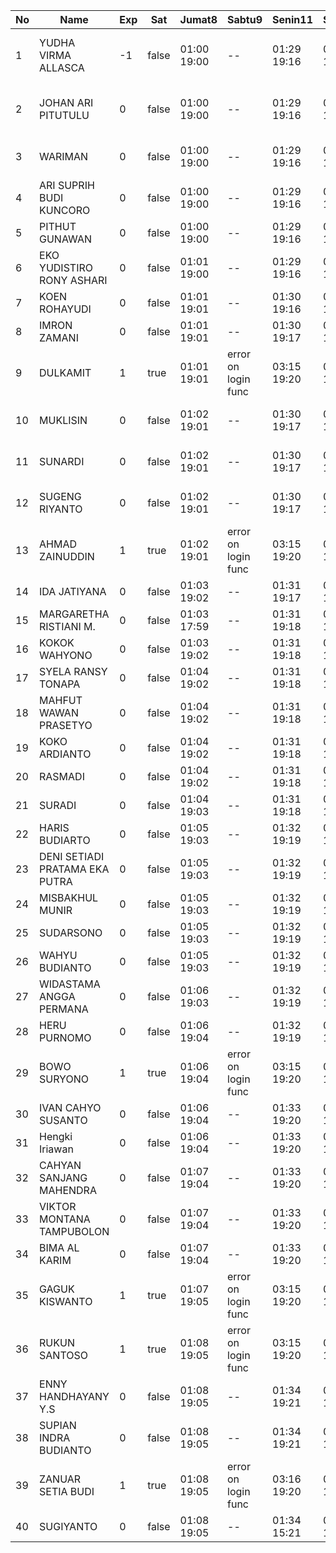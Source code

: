 | No | Name | Exp | Sat | Jumat8 | Sabtu9 | Senin11 | Selasa12 | Rabu13 | Kamis14 | Jumat15 | Sabtu16 | Senin18 | 19 | Selasa19 | Rabu20 | Kamis21 | 22 | Jumat22 | Sabtu23 | 25 | Senin25 | Selasa26 | Rabu27 | Kamis28 | Jumat29 | Sabtu30 |
|-----|-----|-----|-----|-----|-----|-----|-----|-----|-----|-----|-----|-----|-----|-----|-----|-----|-----|-----|-----|-----|-----|-----|-----|-----|-----|-----|
| 1 | YUDHA VIRMA ALLASCA | -1 | false | 01:00 19:00 | -- | 01:29 19:16 | 01:25 19:28 | 01:01 19:09 | 01:10 19:17 | 01:10 19:11 | -- | 01:29 19:02 | error on login func | 03:26 19:28 | 01:25 19:12 | 01:24 19:12 | error on login func | 03:09 19:11 | -- | error on login func | 03:22 19:25 | 01:10 19:03 | 01:25 19:29 | 01:26 19:00 | 01:23 19:16 | -- |
| 2 | JOHAN ARI PITUTULU | 0 | false | 01:00 19:00 | -- | 01:29 19:16 | 01:25 19:28 | 01:01 19:09 | 01:10 19:17 | 01:10 19:11 | -- | 01:29 19:02 | error on login func | 03:26 19:28 | 01:25 19:12 | 01:24 19:12 | error on login func | 03:09 19:11 | -- | 01:19 19:25 | 01:10 19:03 | 01:25 19:29 | 01:26 19:00 | 01:23 19:16 | -- |
| 3 | WARIMAN | 0 | false | 01:00 19:00 | -- | 01:29 19:16 | 01:25 19:28 | 01:01 19:09 | 01:10 19:17 | 01:10 19:11 | -- | 01:29 19:02 | 01:19 19:28 | 01:25 19:12 | 01:24 19:12 | error on login func | 03:09 19:11 | -- | 01:19 19:25 | 01:10 19:03 | 01:25 19:29 | 01:26 19:00 | 01:23 19:16 | -- |
| 4 | ARI SUPRIH BUDI KUNCORO | 0 | false | 01:00 19:00 | -- | 01:29 19:16 | 01:25 19:28 | 01:01 19:09 | 01:10 19:17 | 01:10 19:11 | -- | 01:29 19:02 | 01:19 19:28 | 01:25 19:12 | 01:24 19:12 | error on login func | 03:09 19:11 | -- | 01:20 19:25 | 01:10 19:03 | 01:25 19:29 | 01:26 19:00 | 01:23 19:16 | -- |
| 5 | PITHUT GUNAWAN | 0 | false | 01:00 19:00 | -- | 01:29 19:16 | 01:25 19:28 | 01:01 19:09 | 01:10 19:17 | 01:10 19:11 | -- | 01:29 19:02 | 01:19 19:28 | 01:25 19:12 | 01:24 19:12 | 01:19 19:11 | -- | 01:20 19:25 | 01:10 19:03 | 01:25 19:29 | 01:26 19:01 | 01:23 19:16 | -- |
| 6 | EKO YUDISTIRO RONY ASHARI | 0 | false | 01:01 19:00 | -- | 01:29 19:16 | 01:25 19:28 | 01:01 19:09 | 01:10 19:17 | 03:15 19:11 | -- | 01:29 19:02 | 01:19 19:28 | 01:25 19:12 | 01:24 19:12 | 01:19 19:11 | -- | 01:20 19:25 | 01:10 19:03 | 01:25 19:29 | 01:26 19:01 | 01:23 19:16 | -- |
| 7 | KOEN ROHAYUDI | 0 | false | 01:01 19:01 | -- | 01:30 19:16 | 01:25 19:29 | 01:01 19:09 | 01:10 19:17 | 03:15 19:11 | -- | 01:29 19:02 | 01:19 19:29 | 01:26 19:12 | 01:24 19:12 | 01:19 19:12 | -- | 01:20 19:25 | 01:10 19:04 | 01:25 19:30 | 01:26 19:01 | 01:23 19:17 | -- |
| 8 | IMRON ZAMANI | 0 | false | 01:01 19:01 | -- | 01:30 19:17 | 01:26 19:29 | 01:02 19:10 | 01:11 19:18 | 03:16 19:12 | -- | 01:30 19:03 | 01:19 19:29 | 01:26 19:13 | 01:25 19:13 | 01:19 19:12 | -- | 01:20 19:26 | 01:11 19:04 | 01:26 19:30 | 01:27 19:01 | 01:24 19:17 | -- |
| 9 | DULKAMIT | 1 | true | 01:01 19:01 | error on login func | 03:15 19:20 | 01:30 19:17 | 01:26 19:29 | 01:02 19:10 | 01:11 19:18 | 03:16 19:12 | 01:07 19:15 | 01:30 19:03 | 01:20 19:29 | 01:26 19:13 | 01:25 19:13 | 01:19 19:12 | 01:10 19:12 | 01:20 19:26 | error on login func | 03:06 19:04 | 01:26 19:30 | 01:27 19:01 | 01:24 19:17 | 01:11 - |
| 10 | MUKLISIN | 0 | false | 01:02 19:01 | -- | 01:30 19:17 | 01:26 19:29 | 01:02 19:10 | 01:11 19:18 | 03:16 19:12 | -- | 01:30 19:03 | 01:20 19:29 | 01:26 19:13 | 01:25 19:13 | 01:19 19:12 | -- | 01:20 19:26 | error on login func | 03:06 19:04 | 01:26 19:30 | 01:27 19:01 | 01:24 19:17 | -- |
| 11 | SUNARDI | 0 | false | 01:02 19:01 | -- | 01:30 19:17 | 01:26 19:29 | 01:02 19:10 | 01:11 19:18 | 03:16 19:12 | -- | 01:30 19:03 | 01:20 19:29 | 01:26 19:13 | 01:25 19:13 | 01:20 19:12 | -- | 01:21 19:26 | error on login func | 03:06 19:04 | 01:26 19:30 | 01:27 19:02 | 01:24 19:17 | -- |
| 12 | SUGENG RIYANTO | 0 | false | 01:02 19:01 | -- | 01:30 19:17 | 01:26 19:29 | 01:02 19:10 | 01:11 19:18 | 03:16 19:12 | -- | 01:30 19:03 | 01:20 19:29 | 01:26 19:13 | 01:25 19:13 | 01:20 19:12 | -- | 01:21 19:26 | error on login func | 03:06 19:04 | 01:26 19:30 | 01:27 19:02 | 01:24 19:18 | -- |
| 13 | AHMAD ZAINUDDIN | 1 | true | 01:02 19:01 | error on login func | 03:15 19:20 | 01:30 19:17 | 01:27 19:29 | 01:02 19:10 | 01:11 19:18 | 03:16 19:12 | 01:07 19:15 | 01:30 19:03 | 01:20 19:30 | 01:26 19:13 | 01:25 19:13 | 01:20 19:12 | 01:10 19:12 | 01:21 19:26 | 01:19 19:04 | 01:26 19:31 | 01:27 19:02 | 01:24 19:18 | 01:11 - |
| 14 | IDA JATIYANA | 0 | false | 01:03 19:02 | -- | 01:31 19:17 | 01:27 19:30 | 01:02 19:10 | 01:11 19:18 | 03:16 19:13 | -- | 01:30 19:03 | 01:20 19:30 | 01:27 19:13 | 01:25 19:14 | 01:20 19:12 | -- | 01:21 19:26 | 01:19 19:05 | 01:26 19:31 | 01:28 19:02 | 01:24 19:18 | -- |
| 15 | MARGARETHA RISTIANI M. | 0 | false | 01:03 17:59 | -- | 01:31 19:18 | 01:28 19:30 | 01:03 19:11 | 01:12 19:19 | 03:17 19:13 | -- | 01:31 19:04 | 01:20 19:30 | 01:27 19:14 | 01:26 19:14 | 01:20 19:13 | -- | 01:21 19:27 | 01:19 19:05 | 01:27 19:31 | 01:28 19:02 | 01:25 19:18 | -- |
| 16 | KOKOK WAHYONO | 0 | false | 01:03 19:02 | -- | 01:31 19:18 | 01:28 19:30 | 01:03 19:11 | 01:12 19:19 | 03:17 19:13 | -- | 01:31 19:04 | 01:21 19:30 | 01:27 19:14 | 01:26 19:14 | 01:20 19:13 | -- | 01:21 19:27 | 01:19 19:05 | 01:27 19:31 | 01:28 19:02 | 01:25 19:18 | -- |
| 17 | SYELA RANSY TONAPA | 0 | false | 01:04 19:02 | -- | 01:31 19:18 | 01:28 19:30 | 01:03 19:11 | 03:11 19:19 | 03:17 19:13 | -- | 01:31 19:04 | 01:21 19:30 | 01:27 19:14 | 01:26 19:14 | 01:20 19:13 | -- | 01:21 19:27 | 01:20 19:05 | 01:27 19:31 | 01:28 19:03 | 01:25 19:18 | -- |
| 18 | MAHFUT WAWAN PRASETYO | 0 | false | 01:04 19:02 | -- | 01:31 19:18 | 01:28 19:30 | 01:03 19:11 | 03:11 19:19 | 03:17 19:13 | -- | 01:31 19:04 | 01:21 19:30 | 01:27 19:14 | 01:26 19:14 | 01:21 19:13 | -- | 01:22 19:27 | 01:20 19:05 | 01:27 19:31 | 01:28 19:03 | 01:25 19:19 | -- |
| 19 | KOKO ARDIANTO | 0 | false | 01:04 19:02 | -- | 01:31 19:18 | 01:28 19:30 | 01:03 19:11 | 03:11 19:19 | 03:17 19:13 | -- | 01:31 19:04 | 01:21 19:30 | 01:27 19:14 | 01:26 19:14 | 01:21 19:13 | -- | 01:22 19:27 | 01:20 19:05 | 01:27 19:31 | 01:28 19:03 | 01:25 19:19 | -- |
| 20 | RASMADI | 0 | false | 01:04 19:02 | -- | 01:31 19:18 | 01:28 19:30 | 01:03 19:11 | 03:11 19:19 | 03:17 19:13 | -- | 01:31 19:04 | 01:21 19:31 | 01:27 19:14 | 01:26 19:14 | 01:21 19:13 | -- | 01:22 19:27 | 01:20 19:06 | 01:27 19:32 | 01:28 19:03 | 01:25 19:19 | -- |
| 21 | SURADI | 0 | false | 01:04 19:03 | -- | 01:31 19:18 | 01:28 19:31 | 01:03 19:11 | 03:11 19:19 | 03:17 19:14 | -- | 01:31 19:04 | 01:21 19:31 | 01:28 19:14 | 01:26 19:15 | 01:21 19:14 | -- | 01:22 19:27 | 01:20 19:06 | 01:27 19:32 | 01:29 19:03 | 01:25 19:19 | -- |
| 22 | HARIS BUDIARTO | 0 | false | 01:05 19:03 | -- | 01:32 19:19 | 01:28 19:31 | 01:04 19:12 | 03:11 19:20 | 03:18 19:14 | -- | 01:32 19:05 | 01:22 19:31 | 01:28 19:15 | 01:27 19:15 | 01:21 19:14 | -- | 01:22 19:28 | 01:20 19:06 | 01:28 19:32 | 01:29 19:03 | 01:26 19:19 | -- |
| 23 | DENI SETIADI PRATAMA EKA PUTRA | 0 | false | 01:05 19:03 | -- | 01:32 19:19 | 01:29 19:31 | 01:04 19:12 | 03:12 19:20 | 03:18 19:14 | -- | 01:32 19:05 | 01:22 19:31 | 01:28 19:15 | 01:27 19:15 | 01:21 19:14 | -- | 01:22 19:28 | 01:21 19:06 | 01:28 19:32 | 01:29 19:04 | 01:26 19:19 | -- |
| 24 | MISBAKHUL MUNIR | 0 | false | 01:05 19:03 | -- | 01:32 19:19 | 01:29 19:31 | 01:04 19:12 | 03:12 19:20 | 03:18 19:14 | -- | 01:32 19:05 | 01:22 19:31 | 01:28 19:15 | 01:27 19:15 | 01:21 19:14 | -- | 01:22 19:28 | 01:21 19:06 | 01:28 19:32 | 01:29 19:04 | 01:26 19:20 | -- |
| 25 | SUDARSONO | 0 | false | 01:05 19:03 | -- | 01:32 19:19 | 01:29 19:31 | 01:04 19:12 | 03:12 19:20 | 03:18 19:14 | -- | 01:32 19:05 | 01:22 19:31 | 01:28 19:15 | 01:27 19:15 | 01:22 19:14 | -- | 01:23 19:28 | 01:21 19:06 | 01:28 19:32 | 01:29 19:04 | 01:26 19:20 | -- |
| 26 | WAHYU BUDIANTO | 0 | false | 01:05 19:03 | -- | 01:32 19:19 | 01:29 19:31 | 01:04 19:12 | 03:12 19:20 | 03:18 19:14 | -- | 01:32 19:05 | 01:22 19:31 | 01:28 19:15 | 01:27 19:15 | 01:22 19:14 | -- | 01:23 19:28 | 01:21 19:06 | 01:28 19:33 | 01:29 19:04 | 01:26 19:20 | -- |
| 27 | WIDASTAMA ANGGA PERMANA | 0 | false | 01:06 19:03 | -- | 01:32 19:19 | 01:29 19:32 | 01:04 19:12 | 03:12 19:20 | 03:18 19:14 | -- | 01:32 19:05 | 01:22 19:32 | 01:28 19:15 | 01:27 19:15 | 01:22 19:14 | -- | 01:23 19:28 | 01:21 19:07 | 01:28 19:33 | 01:29 19:05 | 01:26 19:20 | -- |
| 28 | HERU PURNOMO | 0 | false | 01:06 19:04 | -- | 01:32 19:19 | 01:29 19:32 | 01:04 19:12 | 03:12 19:20 | 03:18 19:15 | -- | 01:32 19:05 | 01:22 19:32 | 01:29 19:15 | 01:27 19:16 | 01:22 19:15 | -- | 01:23 19:28 | 01:21 19:07 | 01:28 19:33 | 01:30 19:05 | 01:27 19:20 | -- |
| 29 | BOWO SURYONO | 1 | true | 01:06 19:04 | error on login func | 03:15 19:20 | 01:33 19:20 | 01:29 19:32 | 01:04 19:13 | 03:12 19:21 | 03:18 19:15 | 01:07 19:15 | 01:33 19:06 | 01:22 19:32 | 01:29 19:16 | 01:28 19:16 | 01:22 19:15 | 01:10 19:12 | 01:23 19:29 | 01:21 19:07 | 01:29 19:33 | 01:30 19:05 | 01:27 19:20 | 01:11 - |
| 30 | IVAN CAHYO SUSANTO | 0 | false | 01:06 19:04 | -- | 01:33 19:20 | 01:30 19:32 | 01:05 19:13 | 03:13 19:21 | 03:19 19:15 | -- | 01:33 19:06 | 01:23 19:32 | 01:29 19:16 | 01:28 19:16 | 01:22 19:15 | -- | 01:23 19:29 | 01:22 19:07 | 01:29 19:33 | 01:30 19:05 | 01:27 19:20 | -- |
| 31 | Hengki Iriawan | 0 | false | 01:06 19:04 | -- | 01:33 19:20 | 01:30 19:32 | 01:05 19:13 | 03:13 19:21 | 03:19 19:15 | -- | 01:34 19:06 | 01:23 19:32 | 01:29 19:16 | 01:28 19:16 | 01:22 19:15 | -- | 01:23 19:29 | 01:22 19:07 | 01:29 19:33 | 01:30 19:05 | 01:27 19:21 | -- |
| 32 | CAHYAN SANJANG MAHENDRA | 0 | false | 01:07 19:04 | -- | 01:33 19:20 | 01:30 19:32 | 01:05 19:13 | 03:13 19:21 | 03:19 19:15 | -- | 01:34 19:06 | 01:23 19:32 | 01:29 19:16 | 01:28 19:16 | 01:23 19:15 | -- | 01:24 19:29 | 01:22 19:07 | 01:29 19:33 | 01:30 19:06 | 01:27 19:21 | -- |
| 33 | VIKTOR MONTANA TAMPUBOLON | 0 | false | 01:07 19:04 | -- | 01:33 19:20 | 01:30 19:32 | 01:05 19:13 | 03:13 19:21 | 03:20 19:15 | -- | 01:34 19:06 | 01:23 19:32 | 01:29 19:16 | 01:28 19:16 | 01:23 19:15 | -- | 01:24 19:29 | 01:22 19:07 | 01:29 19:34 | 01:30 19:06 | 01:27 19:21 | -- |
| 34 | BIMA AL KARIM | 0 | false | 01:07 19:04 | -- | 01:33 19:20 | 01:30 19:33 | 01:05 19:13 | 03:13 19:21 | 03:20 19:15 | -- | 01:34 19:06 | 01:23 19:33 | 01:29 19:16 | 01:28 19:16 | 01:23 19:16 | -- | 01:24 19:29 | 01:22 19:08 | 01:29 19:34 | 01:30 19:06 | 01:27 19:21 | -- |
| 35 | GAGUK KISWANTO | 1 | true | 01:07 19:05 | error on login func | 03:15 19:20 | 01:33 19:20 | 01:30 19:33 | 01:05 19:13 | 03:13 19:21 | 03:20 19:16 | 01:07 19:15 | 01:34 19:06 | 01:23 19:33 | 01:30 19:17 | 01:28 19:17 | 01:23 19:16 | 01:10 19:12 | 01:24 19:29 | 01:22 19:08 | 01:29 19:34 | 01:31 19:06 | 01:28 19:21 | 01:11 - |
| 36 | RUKUN SANTOSO | 1 | true | 01:08 19:05 | error on login func | 03:15 19:20 | 01:34 19:21 | 01:30 19:33 | 01:05 19:14 | 03:13 19:22 | 03:20 19:16 | 01:07 19:15 | 01:34 19:07 | 01:23 19:33 | 01:30 19:17 | 01:29 19:17 | 01:23 19:16 | 01:10 19:12 | 01:24 19:30 | 01:22 19:08 | 01:30 19:34 | 01:31 19:06 | 01:28 19:21 | 01:11 - |
| 37 | ENNY HANDHAYANY Y.S | 0 | false | 01:08 19:05 | -- | 01:34 19:21 | 01:31 19:33 | 01:06 19:14 | 03:14 19:22 | 03:20 19:16 | -- | 01:35 19:07 | 01:24 19:33 | 01:30 19:17 | 01:29 19:17 | 01:23 19:16 | -- | 01:24 19:30 | 01:23 19:08 | 01:30 19:34 | 01:31 19:06 | 01:28 19:22 | -- |
| 38 | SUPIAN INDRA BUDIANTO | 0 | false | 01:08 19:05 | -- | 01:34 19:21 | 01:31 19:33 | 01:06 19:14 | 03:14 19:22 | 03:20 19:16 | -- | 01:35 19:07 | 01:24 19:33 | 01:30 19:17 | 01:29 19:17 | 01:23 19:16 | -- | 01:24 19:30 | 01:23 19:08 | 01:30 19:34 | 01:31 19:07 | 01:28 19:22 | -- |
| 39 | ZANUAR SETIA BUDI | 1 | true | 01:08 19:05 | error on login func | 03:16 19:20 | 01:34 19:21 | 01:31 19:33 | 01:06 19:14 | 03:14 19:22 | 03:21 19:16 | 01:07 19:15 | 01:35 19:07 | 01:24 19:33 | 01:30 19:17 | 01:29 19:17 | 01:23 19:16 | error on login func | 03:02 19:12 | 01:25 19:30 | 01:23 19:08 | 01:30 19:35 | 01:31 19:07 | 01:28 19:22 | error on login func | 03:07 - |
| 40 | SUGIYANTO | 0 | false | 01:08 19:05 | -- | 01:34 15:21 | 01:31 19:34 | 01:06 19:14 | 03:14 16:08 | 03:21 16:01 | -- | 01:35 19:07 | 01:24 18:50 | 01:30 17:37 | 01:29 16:17 | 01:24 17:27 | -- | 01:25 19:30 | 01:23 18:31 | 01:30 17:49 | 01:31 19:07 | 01:28 19:22 | -- |
